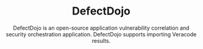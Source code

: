 ---
layout: post
repolink: "https://github.com/DefectDojo/django-DefectDojo)"
title: "DefectDojo"
description: "undefined"
author: "DefectDojo is an open-source application vulnerability correlation and security orchestration application. DefectDojo supports importing Veracode results."
author-link: "undefined"
content-type: "application_vulnerability_correlation"
repo: "github"
repo_title: "DefectDojo"
---